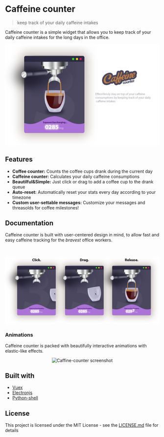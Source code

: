 <!-- <img src="./assets/caffeine-counter-logo@2x.png" alt="Caffine-counter logo" width="140">
<br/>-->

# Caffeine counter
> keep track of your daily caffeine intakes

Caffeine counter is a simple widget that allows you to keep track of your daily caffeine intakes for the long days in the office. 

<span style="display:block;text-align:center">
    <img src="./assets/caffeine-counter-intro@2x.png" alt="Caffine-counter screenshot">
</span>

## Features

- **Coffee counter:** Counts the coffee cups drank during the current day
- **Caffeine counter:** Calculates your daily caffeine consumptions
- **Beautilful&Simple:** Just click or drag to add a coffee cup to the drank queue
- **Auto-reset:** Automatically reset your stats every day according to your timezone
- **Custom user-settable messages:** Customize your messages and threasolds for coffee milestones!

## Documentation


Caffeine counter is built with user-centered design in mind, to allow fast and easy caffeine tracking for the _bravest_ office workers.
<br/><br/><br/>

<span style="display:block;text-align:center">
    <img src="./assets/instructins-steps@2x.png" alt="Caffine-counter screenshot">
</span>

### Animations

Caffeine counter is packed with beautifully interactive animations with elastic-like effects.

<span style="display:block;text-align:center">
    <img src="./assets/app-capture.gif" alt="Caffine-counter screenshot">
</span>


## Built with

-  [Vuex](https://vuex.vuejs.org/)
- [Electronjs](https://electronjs.org/) 
- [Python-shell](https://www.npmjs.com/package/python-shell)

## License

This project is licensed under the MIT License - see the [LICENSE.md](LICENSE.md) file for details




